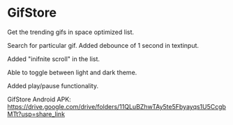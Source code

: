# GifStore

Get the trending gifs in space optimized list.

Search for particular gif. Added debounce of 1 second in textinput.

Added "inifnite scroll" in the list.

Able to toggle between light and dark theme.

Added play/pause functionality.


GifStore Android APK: https://drive.google.com/drive/folders/11QLuBZhwTAy5te5Fbyayqs1U5CcgbMTt?usp=share_link
